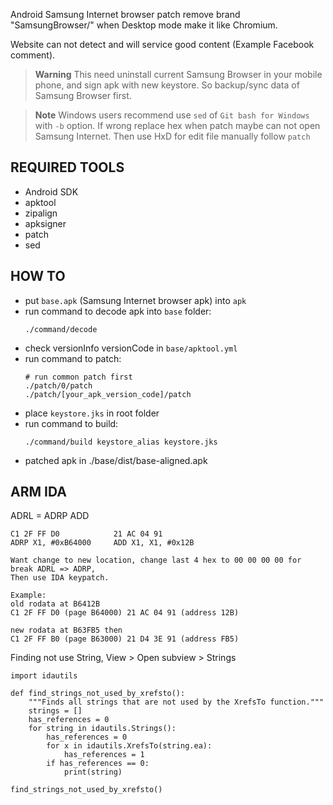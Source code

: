 Android Samsung Internet browser patch remove brand "SamsungBrowser/" when Desktop mode make it like Chromium.

Website can not detect and will service good content (Example Facebook comment).

> **Warning**
> This need uninstall current Samsung Browser in your mobile phone, and sign apk with new keystore. So backup/sync data of Samsung Browser first.

> **Note**
> Windows users recommend use `sed` of `Git bash for Windows` with `-b` option. If wrong replace hex when patch maybe can not open Samsung Internet. Then use HxD for edit file manually follow `patch`

## REQUIRED TOOLS

- Android SDK
- apktool
- zipalign
- apksigner
- patch
- sed

## HOW TO

- put `base.apk` (Samsung Internet browser apk) into `apk`
- run command to decode apk into `base` folder:
    ```
    ./command/decode
    ```
- check versionInfo versionCode in `base/apktool.yml`
- run command to patch:
    ```
    # run common patch first
    ./patch/0/patch
    ./patch/[your_apk_version_code]/patch
    ```
- place `keystore.jks` in root folder
- run command to build:
    ```
    ./command/build keystore_alias keystore.jks
    ```
- patched apk in ./base/dist/base-aligned.apk

## ARM IDA

ADRL = ADRP ADD

```
C1 2F FF D0            21 AC 04 91
ADRP X1, #0xB64000     ADD X1, X1, #0x12B

Want change to new location, change last 4 hex to 00 00 00 00 for break ADRL => ADRP,
Then use IDA keypatch.
```

```
Example:
old rodata at B6412B
C1 2F FF D0 (page B64000) 21 AC 04 91 (address 12B)

new rodata at B63FB5 then
C1 2F FF B0 (page B63000) 21 D4 3E 91 (address FB5)
```

Finding not use String, View > Open subview > Strings

```
import idautils

def find_strings_not_used_by_xrefsto():
    """Finds all strings that are not used by the XrefsTo function."""
    strings = []
    has_references = 0
    for string in idautils.Strings():
        has_references = 0
        for x in idautils.XrefsTo(string.ea):
            has_references = 1
        if has_references == 0:
            print(string)

find_strings_not_used_by_xrefsto()
```